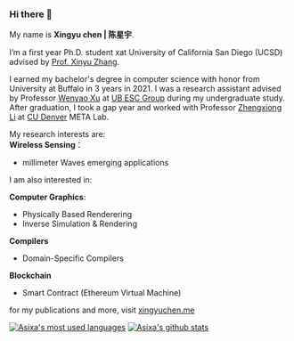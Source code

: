 ### Hi there 👋


My name is **Xingyu chen | 陈星宇**.



I’m a first year Ph.D. student xat University of California San Diego (UCSD) advised by [Prof. Xinyu Zhang](http://xyzhang.ucsd.edu/). 

I earned my bachelor's degree in computer science with honor from University at Buffalo in 3 years in 2021. I was a research assistant advised by Professor [Wenyao Xu](http://www.cse.buffalo.edu/~wenyaoxu) at [UB ESC Group](http://www.cse.buffalo.edu/~wenyaoxu/esc.html) during my undergraduate study. After graduation, I took a gap year and worked with Professor [Zhengxiong Li](https://www.acsu.buffalo.edu/~zhengxio/) at [CU Denver](https://www.ucdenver.edu/) META Lab.

My research interests are:\
**Wireless Sensing**：
* millimeter Waves emerging applications

I am also interested in:

**Computer Graphics**:
* Physically Based Renderering
* Inverse Simulation & Rendering

**Compilers**
* Domain-Specific Compilers

**Blockchain**
* Smart Contract (Ethereum Virtual Machine)


for my publications and more, visit [xingyuchen.me](https://xingyuchen.me)

[![Asixa's most used languages](https://github-readme-stats.vercel.app/api/top-langs/?username=Asixa&layout=compact)](https://github.com/Asixa/)
[![Asixa's github stats](https://github-readme-stats.vercel.app/api?username=asixa&count_private=true&show_icons=true&hide_rank=true)](https://github.com/Asixa/)


